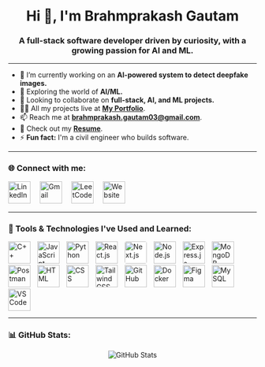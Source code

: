 <h1 align="center">Hi 👋, I'm Brahmprakash Gautam</h1>
<h3 align="center">A full-stack software developer driven by curiosity, with a growing passion for AI and ML.</h3>

---

- 🔭 I’m currently working on an **AI-powered system to detect deepfake images.**  
- 🌱 Exploring the world of **AI/ML.**  
- 👯 Looking to collaborate on **full-stack, AI, and ML projects.**  
- 👨‍💻 All my projects live at [**My Portfolio**](https://brahmprakashgautam.vercel.app/). 
- 📫 Reach me at **brahmprakash.gautam03@gmail.com**. 
- 📄 Check out my [**Resume**](https://drive.google.com/file/d/1FvLeeLJeggu-NldXH6G8nxY63z5FLAIN/view?usp=sharing).  
- ⚡ **Fun fact:** I'm a civil engineer who builds software.  

---

### 🌐 Connect with me:
<p align="left">
  <a href="https://www.linkedin.com/in/brahmprakash-gautam-48a812227/" target="_blank" style="text-decoration: none;">
    <img src="https://cdn.jsdelivr.net/gh/devicons/devicon/icons/linkedin/linkedin-original.svg" alt="LinkedIn" width="45" height="45" style="margin-right: 15px;" />
  </a>
  <a href="mailto:brahmprakash.gautam03@gmail.com" target="_blank" style="text-decoration: none;">
    <img src="https://upload.wikimedia.org/wikipedia/commons/4/4e/Gmail_Icon.png" alt="Gmail" width="45" height="45" style="margin-right: 15px;" />
  </a>
  <a href="https://leetcode.com/bpgautam_03" target="_blank" style="text-decoration: none;">
    <img src="https://upload.wikimedia.org/wikipedia/commons/1/19/LeetCode_logo_black.png" alt="LeetCode" width="45" height="45" style="margin-right: 15px;" />
  </a>
  <a href="https://brahmprakashgautam.vercel.app/" target="_blank" style="text-decoration: none;">
    <img src="https://cdn-icons-png.flaticon.com/512/841/841364.png" alt="Website" width="45" height="45" style="margin-right: 15px;" />
  </a>
</p>

---

### 🚀 Tools & Technologies I've Used and Learned:
<p align="left">
  <!-- Programming Languages -->
  <img src="https://cdn.jsdelivr.net/gh/devicons/devicon/icons/cplusplus/cplusplus-original.svg" alt="C++" width="45" height="45" style="margin-right:10px;" />
  <img src="https://cdn.jsdelivr.net/gh/devicons/devicon/icons/javascript/javascript-original.svg" alt="JavaScript" width="45" height="45" style="margin-right:10px;" />
  <img src="https://cdn.jsdelivr.net/gh/devicons/devicon/icons/python/python-original.svg" alt="Python" width="45" height="45" style="margin-right:10px;" />

  <!-- Frontend & Backend -->
  <img src="https://cdn.jsdelivr.net/gh/devicons/devicon/icons/react/react-original.svg" alt="React.js" width="45" height="45" style="margin-right:10px;" />
  <img src="https://cdn.jsdelivr.net/gh/devicons/devicon/icons/nextjs/nextjs-original.svg" alt="Next.js" width="45" height="45" style="margin-right:10px; background-color:white; border-radius:4px;" />
  <img src="https://cdn.jsdelivr.net/gh/devicons/devicon/icons/nodejs/nodejs-original.svg" alt="Node.js" width="45" height="45" style="margin-right:10px;" />
  <img src="https://cdn.jsdelivr.net/gh/devicons/devicon/icons/express/express-original.svg" alt="Express.js" width="45" height="45" style="margin-right:10px;" />
  <img src="https://cdn.jsdelivr.net/gh/devicons/devicon/icons/mongodb/mongodb-original.svg" alt="MongoDB" width="45" height="45" style="margin-right:10px;" />
  <img src="https://img.icons8.com/external-tal-revivo-color-tal-revivo/48/null/external-postman-is-the-only-complete-api-development-environment-logo-color-tal-revivo.png" alt="Postman" width="45" height="45" style="margin-right:10px;" />

  <!-- UI / Markup -->
  <img src="https://cdn.jsdelivr.net/gh/devicons/devicon/icons/html5/html5-original.svg" alt="HTML" width="45" height="45" style="margin-right:10px;" />
  <img src="https://cdn.jsdelivr.net/gh/devicons/devicon/icons/css3/css3-original.svg" alt="CSS" width="45" height="45" style="margin-right:10px;" />
  <img src="https://www.vectorlogo.zone/logos/tailwindcss/tailwindcss-icon.svg" alt="Tailwind CSS" width="45" height="45" style="margin-right:10px;" />

  <!-- Tools -->
  <img src="https://cdn.jsdelivr.net/gh/devicons/devicon/icons/github/github-original.svg" alt="GitHub" width="45" height="45" style="margin-right:10px;" />
  <img src="https://cdn.jsdelivr.net/gh/devicons/devicon/icons/docker/docker-original.svg" alt="Docker" width="45" height="45" style="margin-right:10px;" />
  <img src="https://cdn.jsdelivr.net/gh/devicons/devicon/icons/figma/figma-original.svg" alt="Figma" width="45" height="45" style="margin-right:10px;" />
  <img src="https://cdn.jsdelivr.net/gh/devicons/devicon/icons/mysql/mysql-original.svg" alt="MySQL" width="45" height="45" style="margin-right:10px;" />
  <img src="https://cdn.jsdelivr.net/gh/devicons/devicon/icons/vscode/vscode-original.svg" alt="VSCode" width="45" height="45" style="margin-right:10px;" />
</p>

---

### 📊 GitHub Stats:
<div style="display: flex; justify-content: center; gap: 20px; flex-wrap: wrap;">
  <img src="https://github-readme-stats.vercel.app/api?username=bpgautam2003&show_icons=true&locale=en" alt="GitHub Stats" />
</div>
